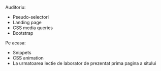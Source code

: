 Auditoriu:
* Pseudo-selectori
* Landing page
* CSS media queries
* Bootstrap

Pe acasa:
* Snippets
* CSS animation
* La urmatoarea lectie de laborator de prezentat prima pagina a sitului



